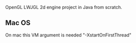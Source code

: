 OpenGL LWJGL 2d engine project in Java from scratch.

Mac OS
-----
On mac this VM argument is needed "-XstartOnFirstThread"

